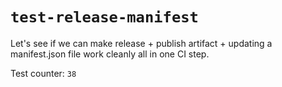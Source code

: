 # `test-release-manifest`

Let's see if we can make release + publish artifact + updating a manifest.json file work cleanly all in one CI step.

Test counter: `38`

